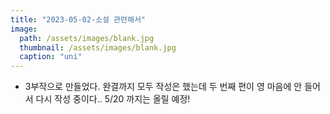 ```yaml
---
title: "2023-05-02-소설 관련해서"
image: 
  path: /assets/images/blank.jpg
  thumbnail: /assets/images/blank.jpg
  caption: "uni"
---
```


- 3부작으로 만들었다. 완결까지 모두 작성은 했는데 두 번째 편이 영 마음에 안 들어서 다시 작성 중이다.. 5/20 까지는 올릴 예정!



